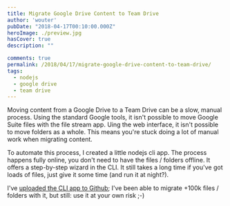 ```yaml
---
title: Migrate Google Drive Content to Team Drive
author: 'wouter'
pubDate: "2018-04-17T00:10:00.000Z"
heroImage: ./preview.jpg
hasCover: true
description: ""

comments: true
permalink: /2018/04/17/migrate-google-drive-content-to-team-drive/
tags:
  - nodejs
  - google drive
  - team drive
---
```

Moving content from a Google Drive to a Team Drive can be a slow, manual process. Using the standard Google tools, it isn't possible to move Google Suite files with the file stream app. Uing the web interface, it isn't possible to move folders as a whole. This means you're stuck doing a lot of manual work when migrating content.

To automate this process, I created a little nodejs cli app. The process happens fully online, you don't need to have the files / folders offline. It offers a step-by-step wizard in the CLI. It still takes a long time if you've got loads of files, just give it some time (and run it at night?).

I've [uploaded the CLI app to Github](https://github.com/wouterverweirder/google-drive-to-team-drive); I've been able to migrate +100k files / folders with it, but still: use it at your own risk ;-)